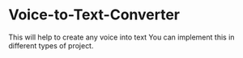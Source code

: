 # Voice-to-Text-Converter
This will help to create any voice into text
You can implement this in different types of project.